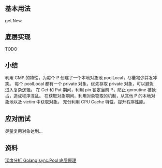 ## 基本用法
get
New
## 底层实现
TODO
## 小结
利用 GMP 的特性，为每个 P 创建了一个本地对象池 poolLocal，尽量减少并发冲突。
每个 poolLocal 都有一个 private 对象，优先存取 private 对象，可以避免进入复杂逻辑。
在 Get 和 Put 期间，利用 pin 锁定当前 P，防止 goroutine 被抢占，造成程序混乱。
在获取对象期间，利用对象窃取的机制，从其他 P 的本地对象池以及 victim 中获取对象。
充分利用 CPU Cache 特性，提升程序性能。

## 应对面试
尽量复用对象达到...

## 资料
[深度分析 Golang sync.Pool 底层原理](https://www.cyhone.com/articles/think-in-sync-pool/)